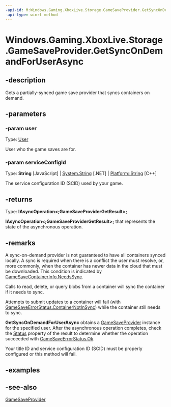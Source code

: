 ```yaml
---
-api-id: M:Windows.Gaming.XboxLive.Storage.GameSaveProvider.GetSyncOnDemandForUserAsync(Windows.System.User,System.String)
-api-type: winrt method
---
```


<!-- Method syntax
public Windows.Foundation.IAsyncOperation<Windows.Gaming.XboxLive.Storage.GameSaveProviderGetResult> GetSyncOnDemandForUserAsync(Windows.System.User user, System.String serviceConfigId)
-->

# Windows.Gaming.XboxLive.Storage.GameSaveProvider.GetSyncOnDemandForUserAsync

## -description

Gets a partially-synced game save provider that syncs containers on demand.

## -parameters
### -param user

Type: [User](../windows.system/user.md)

User who the game saves are for.

### -param serviceConfigId

Type: **String** \[JavaScript\] | [System.String](/dotnet/api/system.string?view=dotnet-uwp-10.0&preserve-view=true) \[.NET\] | [Platform::String](/cpp/cppcx/platform-string-class) \[C++\]

The service configuration ID (SCID) used by your game.

## -returns

Type: **IAsyncOperation\<;GameSaveProviderGetResult>;**

**IAsyncOperation\<;GameSaveProviderGetResult>;** that represents the state of the asynchronous operation.

## -remarks

A sync-on-demand provider is not guaranteed to have all containers synced locally. A sync is required when there is a conflict the user must resolve, or, more commonly, when the container has newer data in the cloud that must be downloaded. This condition is indicated by [GameSaveContainerInfo.NeedsSync](gamesavecontainerinfo_needssync.md).

Calls to read, delete, or query blobs from a container will sync the container if it needs to sync.

Attempts to submit updates to a container will fail (with [GameSaveErrorStatus.ContainerNotInSync](gamesaveerrorstatus.md)) while the container still needs to sync.

**GetSyncOnDemandForUserAsync** obtains a [GameSaveProvider](gamesaveprovider.md) instance for the specified user. After the asynchronous operation completes, check the [Status](gamesaveprovidergetresult_status.md) property of the result to determine whether the operation succeeded with [GameSaveErrorStatus.Ok](gamesaveerrorstatus.md).

Your title ID and service configuration ID (SCID) must be properly configured or this method will fail.

## -examples

## -see-also

[GameSaveProvider](gamesaveprovider.md)
